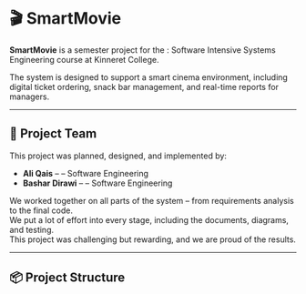 # 🎬 SmartMovie

**SmartMovie** is a semester project for the : Software Intensive Systems Engineering course at Kinneret College.

The system is designed to support a smart cinema environment, including digital ticket ordering, snack bar management, and real-time reports for managers.

---

## 👥 Project Team

This project was planned, designed, and implemented by:

- **Ali Qais** –  – Software Engineering  
- **Bashar Dirawi** –  – Software Engineering

We worked together on all parts of the system – from requirements analysis to the final code.  
We put a lot of effort into every stage, including the documents, diagrams, and testing.  
This project was challenging but rewarding, and we are proud of the results.

---

## 📦 Project Structure


